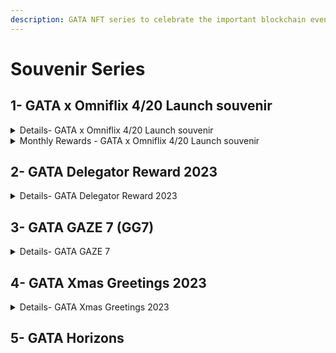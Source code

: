 ```yaml
---
description: GATA NFT series to celebrate the important blockchain events.
---
```


# Souvenir Series

## 1- GATA x Omniflix 4/20 Launch souvenir

<details>

<summary>Details- GATA x Omniflix 4/20 Launch souvenir</summary>

As a way of celebrating the highly anticipated launch of FLIX token, the GATA DAO has decided to drop 5000 NFT souvenirs to our community and omniflix community. These souvenirs are designed to serve as a memento of this significant event and to reward our community for their unwavering support of GATA.

As a holder of one of these souvenirs, you will have a chance to win exciting mint out rewards and monthly rewards. We believe that this is a fantastic opportunity for our community to benefit from our participation in the Omniflix network and to share in the rewards of our success. We are committed to adding value to our ecosystem and to ensuring that our community is well-rewarded for their efforts and contributions.

\
**Minting**\
_Collection Size : 5209_\
_Airdrop eligibility: Holding any of the GATA DAO collection_ \
_Mint date: April 21, 2023_\
_Mint price: 1 $FLIX_\
\
[_Trade here_](https://omniflix.market/collection/onftdenoma6a057db64674de0b129e9b5c087d404)

**Mintout Rewards**\
\-5x GATAv \
\-1x Yield gorilla bull/legend\
\-8x Yield gorilla Neat/elemental\
\
**Monthly Rewards**\
\~100 USD in rewards (Tokens & NFTs)&#x20;

**Winners**\
All winners will be selected automatically.

</details>

<details>

<summary>Monthly Rewards - GATA x Omniflix 4/20 Launch souvenir</summary>

### First Monthly Rewards (June 2023)

10 YG neat/elemental 10 winners \
100 Flix 10 winners 10 Flix each  \
[https://twitter.com/GataDaoZone/status/1670083887052242947?s=20](https://twitter.com/GataDaoZone/status/1670083887052242947?s=20)&#x20;

### **Second Monthly Rewards (July 2023)**

Bought \~$100 worth of GALA x Omniflix launch souvenir to burn.  [https://omniflix.market/account/omniflix1dd7s79l4aghwssrnqagryj8ud38qmd9vjdsq6q/nfts](https://omniflix.market/account/omniflix1dd7s79l4aghwssrnqagryj8ud38qmd9vjdsq6q/nfts)

### Third Monthly Rewards (August 2023)

1x 10 AiG\
20x 10 ARCH

[https://twitter.com/GataDaoZone/status/1691383512371286017?s=20](https://twitter.com/GataDaoZone/status/1691383512371286017?s=20)

### **Fourth Monthly Rewards (September 2023)**

1x 10  AIG NFTs\
20x 10 ARCH\
20x 10 FLIX

[https://twitter.com/GataDaoZone/status/1703390790699888740/photo/1](https://twitter.com/GataDaoZone/status/1703390790699888740/photo/1)

### **Fifth Monthly Rewards (October 2023)**

50 FLIX each to 10 holders. Total 500 FLIX

[https://twitter.com/GataDaoZone/status/1714617825099481432](https://twitter.com/GataDaoZone/status/1714617825099481432)

### Sixth Monthly Rewards (November 2023)

15 FLIX each to 15 holders. Total 225 FLIX

[https://twitter.com/GataDaoZone/status/1725197163796258903](https://twitter.com/GataDaoZone/status/1725197163796258903)

</details>

## 2- GATA Delegator Reward 2023

<details>

<summary>Details- GATA Delegator Reward 2023</summary>

"GATA Delegator Reward 2023" is a limited NFT collection exclusively designed to celebrate and reward the loyal delegators of GATA DAO. These unique digital collectibles are a token of our gratitude, symbolizing GATA community's essential role in the validator service. \
[Marketplace](https://omniflix.market/collection/onftdenom20f3bdc8be264bd8a17c39bbb3c6a421)&#x20;

</details>

## 3- GATA GAZE 7 (GG7)

<details>

<summary>Details-  GATA GAZE 7</summary>

Limited open edition mint by GATA DAO, visual art animated by [Brasco](https://twitter.com/Tabrasco). GG7 is your lucky charm & a psychedelic tribute from GATA to Stargaze. From genesis mint till now, we've all seen a lot in the past year - there's no better time than now to celebrate the common journey of Stargaze & GATA together. Made by GATA with love.

[Mint here](https://www.stargaze.zone/l/stars1z06x39dtmu2ng3a4hwv976dkqx6fu6v7aslml4nv7mv5dwn47wfqn9k3rn)\
[Trade here](https://www.stargaze.zone/m/stars1xz3h6pvmvfygcpnyx95q7myk94vn9hf0mhyy78qy4vzp3w9qmdnqm03ue9/tokens)\
\
Raffle rewards \
[https://x.com/GataDaoZone/status/1736048692413546680?s=20](https://x.com/GataDaoZone/status/1736048692413546680?s=20)\
7 Rewards of  777 $STARS\
77 Rewards of 77 $Stars

</details>

## 4- GATA Xmas Greetings 2023

<details>

<summary>Details- GATA Xmas Greetings 2023</summary>

2023 is coming to an end, it's time to celebrate. GATA is sending these greetings to people who took part in our common journey through this eventful year & stood on board. The whole GATA team is wishing you a Merry Christmas!

[Open edition mint on Stargaze  \
](https://www.stargaze.zone/l/stars1zs489w6yyymufw9wq97qzh3947jrm2da5n6zcxthx5zze6q88udqu9m8vh)Free mint to \~5500 GATA stakeholders&#x20;

</details>

## 5- GATA Horizons



<figure><img src="../../../.gitbook/assets/gata-horizons-teaser.jpg" alt=""><figcaption></figcaption></figure>
